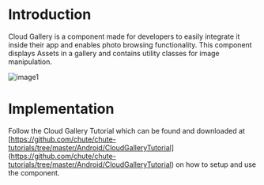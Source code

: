 
Introduction
====

Cloud Gallery is a component made for developers to easily integrate it inside their app and enables photo browsing functionality. This component displays Assets in a gallery and contains utility classes for image manipulation.

![image1](https://github.com/chute/chute-android-components/raw/master/Cloud%20Gallery/screenshots/1.png)


Implementation
====

Follow the Cloud Gallery Tutorial which can be found and downloaded at [https://github.com/chute/chute-tutorials/tree/master/Android/CloudGalleryTutorial] (https://github.com/chute/chute-tutorials/tree/master/Android/CloudGalleryTutorial) on how to setup and use the component.

